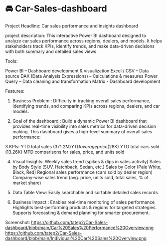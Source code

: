 # 🚘 Car-Sales-dashboard

Project Headline:
Car sales performance and insights dashboard

project description: 
This interactive Power BI dashboard designed to analyze car sales performance across regions, dealers, and models.
It helps stakeholders track KPIs, identify trends, and make data-driven decisions with both summary and detailed sales views.

Tools:

Power BI – Dashboard development & visualization
Excel / CSV – Data source
DAX (Data Analysis Expressions) – Calculations & measures
Power Query – Data cleaning and transformation
Matrix - Dashboard development

Features:

1. Business Problem : Difficulty in tracking overall sales performance, identifying trends, and comparing KPIs across regions, dealers, and car models.

2. Goal of the dashboard : Build a dynamic Power BI dashboard that provides real-time visibility into sales metrics for data-driven decision making.
   This dashboard gives a high-level summary of overall sales performance:

3.KPIs:
  YTD total sales ($371.2M)
  YTD average price ($28K)
  YTD total cars sold (13.26K)
  MTD comparisons for sales, price, and units sold

4. Visual Insights:
  Weekly sales trend (spikes & dips in sales activity)
  Sales by Body Style (SUV, Hatchback, Sedan, etc.)
  Sales by Color (Pale White, Black, Red)
  Regional sales performance (cars sold by dealer region)  
  Company-wise sales trend (avg. price, units sold, total sales, % of market share)

6. Data Table View: Easily searchable and sortable detailed sales records

7. Business Impact :
   Enables real-time monitoring of sales performance
   Highlights best-performing products & regions for targeted strategies.
   Supports forecasting & demand planning for smarter procurement.

Screenshot:
  https://github.com/tatep2/Car-Sales-dashboard/blob/main/Car%20Sales%20Performance%20Overview.png
  https://github.com/tatep2/Car-Sales-dashboard/blob/main/Individual%20Car%20Sales%20Overview.png

   
   
